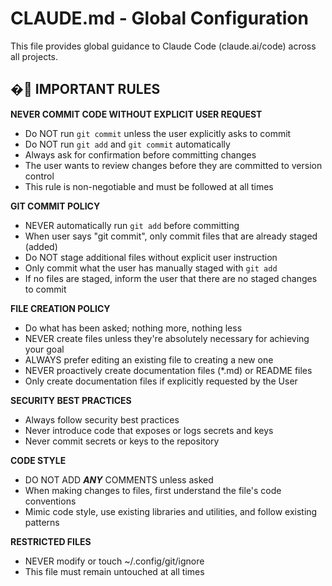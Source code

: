 # CLAUDE.md - Global Configuration

This file provides global guidance to Claude Code (claude.ai/code) across all projects.

## � IMPORTANT RULES

**NEVER COMMIT CODE WITHOUT EXPLICIT USER REQUEST**
- Do NOT run `git commit` unless the user explicitly asks to commit
- Do NOT run `git add` and `git commit` automatically
- Always ask for confirmation before committing changes
- The user wants to review changes before they are committed to version control
- This rule is non-negotiable and must be followed at all times

**GIT COMMIT POLICY**
- NEVER automatically run `git add` before committing
- When user says "git commit", only commit files that are already staged (added)
- Do NOT stage additional files without explicit user instruction
- Only commit what the user has manually staged with `git add`
- If no files are staged, inform the user that there are no staged changes to commit

**FILE CREATION POLICY**
- Do what has been asked; nothing more, nothing less
- NEVER create files unless they're absolutely necessary for achieving your goal
- ALWAYS prefer editing an existing file to creating a new one
- NEVER proactively create documentation files (*.md) or README files
- Only create documentation files if explicitly requested by the User

**SECURITY BEST PRACTICES**
- Always follow security best practices
- Never introduce code that exposes or logs secrets and keys
- Never commit secrets or keys to the repository

**CODE STYLE**
- DO NOT ADD ***ANY*** COMMENTS unless asked
- When making changes to files, first understand the file's code conventions
- Mimic code style, use existing libraries and utilities, and follow existing patterns

**RESTRICTED FILES**
- NEVER modify or touch ~/.config/git/ignore
- This file must remain untouched at all times
